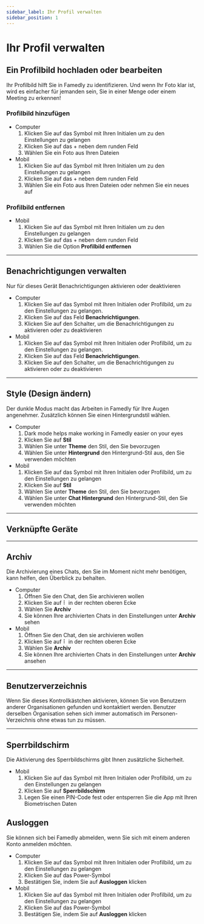 ```yaml
---
sidebar_label: Ihr Profil verwalten
sidebar_position: 1
---
```


# Ihr Profil verwalten

## Ein Profilbild hochladen oder bearbeiten

Ihr Profilbild hilft Sie in Famedly zu identifizieren. Und wenn Ihr Foto klar ist, wird es einfacher für jemanden sein, Sie in einer Menge oder einem Meeting zu erkennen!

### Profilbild hinzufügen

- Computer
    1. Klicken Sie auf das Symbol mit Ihren Initialen um zu den Einstellungen zu gelangen
    2. Klicken Sie auf das + neben dem runden Feld
    3. Wählen Sie ein Foto aus Ihren Dateien
- Mobil
    1. Klicken Sie auf das Symbol mit Ihren Initialen um zu den Einstellungen zu gelangen
    2. Klicken Sie auf das + neben dem runden Feld
    3. Wählen Sie ein Foto aus Ihren Dateien oder nehmen Sie ein neues auf

### Profilbild entfernen

- Mobil
    1. Klicken Sie auf das Symbol mit Ihren Initialen um zu den Einstellungen zu gelangen
    2. Klicken Sie auf das + neben dem runden Feld
    3. Wählen Sie die Option **Profilbild entfernen**

---

## Benachrichtigungen verwalten

Nur für dieses Gerät Benachrichtigungen aktivieren oder deaktivieren

- Computer
    1. Klicken Sie auf das Symbol mit Ihren Initialen oder Profilbild, um zu den Einstellungen zu gelangen.
    2. Klicken Sie auf das Feld **Benachrichtigungen**.
    3. Klicken Sie auf den Schalter, um die Benachrichtigungen zu aktivieren oder zu deaktivieren
- Mobil
    1. Klicken Sie auf das Symbol mit Ihren Initialen oder Profilbild, um zu den Einstellungen zu gelangen.
    2. Klicken Sie auf das Feld **Benachrichtigungen**.
    3. Klicken Sie auf den Schalter, um die Benachrichtigungen zu aktivieren oder zu deaktivieren

---

## Style (Design ändern)

Der dunkle Modus macht das Arbeiten in Famedly für Ihre Augen angenehmer. Zusätzlich können Sie einen Hintergrundstil wählen.

- Computer
    1. Dark mode helps make working in Famedly easier on your eyes
    2. Klicken Sie auf **Stil**
    3. Wählen Sie unter **Theme** den Stil, den Sie bevorzugen
    4. Wählen Sie unter **Hintergrund** den Hintergrund-Stil aus, den Sie verwenden möchten
- Mobil
    1. Klicken Sie auf das Symbol mit Ihren Initialen oder Profilbild, um zu den Einstellungen zu gelangen
    2. Klicken Sie auf **Stil**
    3. Wählen Sie unter **Theme** den Stil, den Sie bevorzugen
    4. Wählen Sie unter **Chat Hintergrund** den Hintergrund-Stil, den Sie verwenden möchten

---

## Verknüpfte Geräte

---

## Archiv

Die Archivierung eines Chats, den Sie im Moment nicht mehr benötigen, kann helfen, den Überblick zu behalten.

- Computer
    1. Öffnen Sie den Chat, den Sie archivieren wollen
    2. Klicken Sie auf ⠇ in der rechten oberen Ecke
    3. Wählen Sie **Archiv**
    4. Sie können Ihre archivierten Chats in den Einstellungen unter **Archiv** sehen
- Mobil
    1. Öffnen Sie den Chat, den sie archivieren wollen
    2. Klicken Sie auf ⠇ in der rechten oberen Ecke
    3. Wählen Sie **Archiv**
    4. Sie können Ihre archivierten Chats in den Einstellungen unter **Archiv** ansehen

---

## Benutzerverzeichnis

Wenn Sie dieses Kontrollkästchen aktivieren, können Sie von Benutzern anderer Organisationen gefunden und kontaktiert werden. Benutzer derselben Organisation sehen sich immer automatisch im Personen-Verzeichnis ohne etwas tun zu müssen.

---

## Sperrbildschirm

Die Aktivierung des Sperrbildschirms gibt Ihnen zusätzliche Sicherheit.

- Mobil
    1. Klicken Sie auf das Symbol mit Ihren Initialen oder Profilbild, um zu den Einstellungen zu gelangen
    2. Klicken Sie auf **Sperrbildschirm**
    3. Legen Sie einen PIN-Code fest oder entsperren Sie die App mit Ihren Biometrischen Daten

## Ausloggen

Sie können sich bei Famedly abmelden, wenn Sie sich mit einem anderen Konto anmelden möchten.

- Computer
    1. Klicken Sie auf das Symbol mit Ihren Initialen oder Profilbild, um zu den Einstellungen zu gelangen
    2. Klicken Sie auf das Power-Symbol
    3. Bestätigen Sie, indem Sie auf **Ausloggen** klicken
- Mobil
    1. Klicken Sie auf das Symbol mit Ihren Initialen oder Profilbild, um zu den Einstellungen zu gelangen
    2. Klicken Sie auf das Power-Symbol
    3. Bestätigen Sie, indem Sie auf **Ausloggen** klicken
